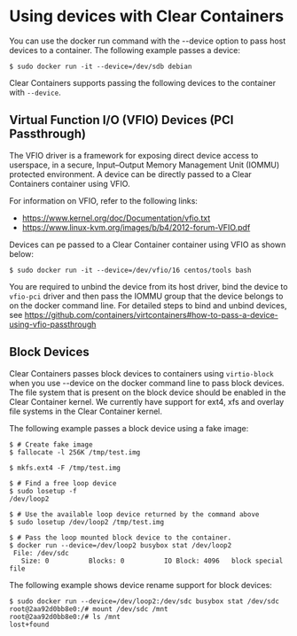 # Using devices with Clear Containers

You can use the docker run command with the --device option to pass host 
devices to a container. The following example passes a device:
```
$ sudo docker run -it --device=/dev/sdb debian
```
Clear Containers supports passing the following devices to the
container with `--device`.

## Virtual Function I/O (VFIO) Devices (PCI Passthrough)

The VFIO driver is a framework for exposing direct device access to userspace, 
in a secure, Input–Output Memory Management Unit (IOMMU) protected environment.
A device can be directly passed to a Clear Containers container using VFIO. 

For information on VFIO, refer to the following links:
 - https://www.kernel.org/doc/Documentation/vfio.txt
 - https://www.linux-kvm.org/images/b/b4/2012-forum-VFIO.pdf

Devices can pe passed to a Clear Container container using VFIO
as shown below:

```
$ sudo docker run -it --device=/dev/vfio/16 centos/tools bash
```
You are required to unbind the device from its host driver, bind the device
to `vfio-pci` driver and then pass the IOMMU group that the device belongs to on
the docker command line.
For detailed steps to bind and unbind devices, see https://github.com/containers/virtcontainers#how-to-pass-a-device-using-vfio-passthrough


## Block Devices

Clear Containers passes block devices to containers using `virtio-block` when you
use --device on the docker command line to pass block devices.
The file system that is present on the block device should be enabled in the 
Clear Container kernel. We currently have support for ext4, xfs and overlay file
systems in the Clear Container kernel.

The following example passes a block device using a fake image:

```
$ # Create fake image
$ fallocate -l 256K /tmp/test.img

$ mkfs.ext4 -F /tmp/test.img

$ # Find a free loop device
$ sudo losetup -f
/dev/loop2

$ # Use the available loop device returned by the command above
$ sudo losetup /dev/loop2 /tmp/test.img

$ # Pass the loop mounted block device to the container.
$ docker run --device=/dev/loop2 busybox stat /dev/loop2
 File: /dev/sdc
   Size: 0         	Blocks: 0          IO Block: 4096   block special file
```

The following example shows device rename support for block devices:
```
$ sudo docker run --device=/dev/loop2:/dev/sdc busybox stat /dev/sdc
root@2aa92d0bb8e0:/# mount /dev/sdc /mnt
root@2aa92d0bb8e0:/# ls /mnt
lost+found
```
